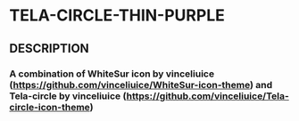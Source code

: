 # TELA-CIRCLE-THIN-PURPLE
## DESCRIPTION
### A combination of WhiteSur icon by vinceliuice (https://github.com/vinceliuice/WhiteSur-icon-theme) and Tela-circle by vinceliuice (https://github.com/vinceliuice/Tela-circle-icon-theme)